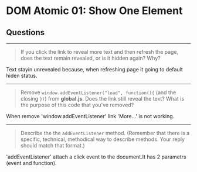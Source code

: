 # DOM Atomic 01: Show One Element

## Questions

---

> If you click the link to reveal more text and then refresh the page, does the text remain revealed, or is it hidden again? Why?

Text stayin unrevealed because, when refreshing page it going to default hiden status.

---

> Remove `window.addEventListener("load", function(){` (and the closing `})`) from **global.js**. Does the link still reveal the text? What is the purpose of this code that you've removed?

When remove 'window.addEventListener' link 'More...' is not working. 

---

> Describe the the `addEventListener` method. (Remember that there is a specific, technical, methodical way to describe methods. Your reply should match that format.)

'addEventListener' attach a click event to the document.It has 2 parametrs (event and function).